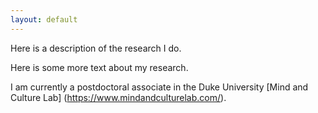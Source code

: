 ```yaml
---
layout: default
---
```


Here is a description of the research I do. 

Here is some more text about my research. 

I am currently a postdoctoral associate in the Duke University [Mind and Culture Lab] (https://www.mindandculturelab.com/).
